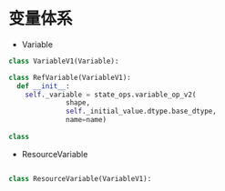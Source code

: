 
# 变量体系

* Variable
```python
class VariableV1(Variable):

class RefVariable(VariableV1):
  def __init__:
    self._variable = state_ops.variable_op_v2(
              shape,
              self._initial_value.dtype.base_dtype,
              name=name)
              
class 
```
* ResourceVariable
```python

class ResourceVariable(VariableV1):

```
